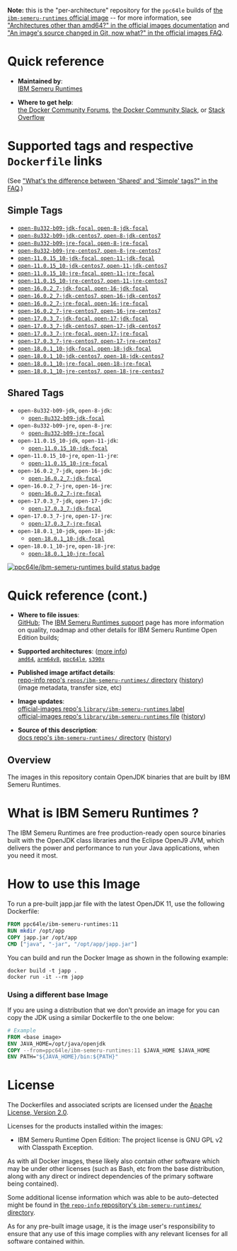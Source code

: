 <!--

********************************************************************************

WARNING:

    DO NOT EDIT "ibm-semeru-runtimes/README.md"

    IT IS AUTO-GENERATED

    (from the other files in "ibm-semeru-runtimes/" combined with a set of templates)

********************************************************************************

-->

**Note:** this is the "per-architecture" repository for the `ppc64le` builds of [the `ibm-semeru-runtimes` official image](https://hub.docker.com/_/ibm-semeru-runtimes) -- for more information, see ["Architectures other than amd64?" in the official images documentation](https://github.com/docker-library/official-images#architectures-other-than-amd64) and ["An image's source changed in Git, now what?" in the official images FAQ](https://github.com/docker-library/faq#an-images-source-changed-in-git-now-what).

# Quick reference

-	**Maintained by**:  
	[IBM Semeru Runtimes](https://github.com/ibmruntimes/semeru-containers)

-	**Where to get help**:  
	[the Docker Community Forums](https://forums.docker.com/), [the Docker Community Slack](https://dockr.ly/slack), or [Stack Overflow](https://stackoverflow.com/search?tab=newest&q=docker)

# Supported tags and respective `Dockerfile` links

(See ["What's the difference between 'Shared' and 'Simple' tags?" in the FAQ](https://github.com/docker-library/faq#whats-the-difference-between-shared-and-simple-tags).)

## Simple Tags

-	[`open-8u332-b09-jdk-focal`, `open-8-jdk-focal`](https://github.com/ibmruntimes/semeru-containers/blob/c732a9e86ffbbcf70be85d9f85dc05884eb24d76/8/jdk/ubuntu/Dockerfile.open.releases.full)
-	[`open-8u332-b09-jdk-centos7`, `open-8-jdk-centos7`](https://github.com/ibmruntimes/semeru-containers/blob/c732a9e86ffbbcf70be85d9f85dc05884eb24d76/8/jdk/centos/Dockerfile.open.releases.full)
-	[`open-8u332-b09-jre-focal`, `open-8-jre-focal`](https://github.com/ibmruntimes/semeru-containers/blob/c732a9e86ffbbcf70be85d9f85dc05884eb24d76/8/jre/ubuntu/Dockerfile.open.releases.full)
-	[`open-8u332-b09-jre-centos7`, `open-8-jre-centos7`](https://github.com/ibmruntimes/semeru-containers/blob/c732a9e86ffbbcf70be85d9f85dc05884eb24d76/8/jre/centos/Dockerfile.open.releases.full)
-	[`open-11.0.15_10-jdk-focal`, `open-11-jdk-focal`](https://github.com/ibmruntimes/semeru-containers/blob/c732a9e86ffbbcf70be85d9f85dc05884eb24d76/11/jdk/ubuntu/Dockerfile.open.releases.full)
-	[`open-11.0.15_10-jdk-centos7`, `open-11-jdk-centos7`](https://github.com/ibmruntimes/semeru-containers/blob/c732a9e86ffbbcf70be85d9f85dc05884eb24d76/11/jdk/centos/Dockerfile.open.releases.full)
-	[`open-11.0.15_10-jre-focal`, `open-11-jre-focal`](https://github.com/ibmruntimes/semeru-containers/blob/c732a9e86ffbbcf70be85d9f85dc05884eb24d76/11/jre/ubuntu/Dockerfile.open.releases.full)
-	[`open-11.0.15_10-jre-centos7`, `open-11-jre-centos7`](https://github.com/ibmruntimes/semeru-containers/blob/c732a9e86ffbbcf70be85d9f85dc05884eb24d76/11/jre/centos/Dockerfile.open.releases.full)
-	[`open-16.0.2_7-jdk-focal`, `open-16-jdk-focal`](https://github.com/ibmruntimes/semeru-containers/blob/c732a9e86ffbbcf70be85d9f85dc05884eb24d76/16/jdk/ubuntu/Dockerfile.open.releases.full)
-	[`open-16.0.2_7-jdk-centos7`, `open-16-jdk-centos7`](https://github.com/ibmruntimes/semeru-containers/blob/c732a9e86ffbbcf70be85d9f85dc05884eb24d76/16/jdk/centos/Dockerfile.open.releases.full)
-	[`open-16.0.2_7-jre-focal`, `open-16-jre-focal`](https://github.com/ibmruntimes/semeru-containers/blob/c732a9e86ffbbcf70be85d9f85dc05884eb24d76/16/jre/ubuntu/Dockerfile.open.releases.full)
-	[`open-16.0.2_7-jre-centos7`, `open-16-jre-centos7`](https://github.com/ibmruntimes/semeru-containers/blob/c732a9e86ffbbcf70be85d9f85dc05884eb24d76/16/jre/centos/Dockerfile.open.releases.full)
-	[`open-17.0.3_7-jdk-focal`, `open-17-jdk-focal`](https://github.com/ibmruntimes/semeru-containers/blob/c732a9e86ffbbcf70be85d9f85dc05884eb24d76/17/jdk/ubuntu/Dockerfile.open.releases.full)
-	[`open-17.0.3_7-jdk-centos7`, `open-17-jdk-centos7`](https://github.com/ibmruntimes/semeru-containers/blob/c732a9e86ffbbcf70be85d9f85dc05884eb24d76/17/jdk/centos/Dockerfile.open.releases.full)
-	[`open-17.0.3_7-jre-focal`, `open-17-jre-focal`](https://github.com/ibmruntimes/semeru-containers/blob/c732a9e86ffbbcf70be85d9f85dc05884eb24d76/17/jre/ubuntu/Dockerfile.open.releases.full)
-	[`open-17.0.3_7-jre-centos7`, `open-17-jre-centos7`](https://github.com/ibmruntimes/semeru-containers/blob/c732a9e86ffbbcf70be85d9f85dc05884eb24d76/17/jre/centos/Dockerfile.open.releases.full)
-	[`open-18.0.1_10-jdk-focal`, `open-18-jdk-focal`](https://github.com/ibmruntimes/semeru-containers/blob/c732a9e86ffbbcf70be85d9f85dc05884eb24d76/18/jdk/ubuntu/Dockerfile.open.releases.full)
-	[`open-18.0.1_10-jdk-centos7`, `open-18-jdk-centos7`](https://github.com/ibmruntimes/semeru-containers/blob/c732a9e86ffbbcf70be85d9f85dc05884eb24d76/18/jdk/centos/Dockerfile.open.releases.full)
-	[`open-18.0.1_10-jre-focal`, `open-18-jre-focal`](https://github.com/ibmruntimes/semeru-containers/blob/c732a9e86ffbbcf70be85d9f85dc05884eb24d76/18/jre/ubuntu/Dockerfile.open.releases.full)
-	[`open-18.0.1_10-jre-centos7`, `open-18-jre-centos7`](https://github.com/ibmruntimes/semeru-containers/blob/c732a9e86ffbbcf70be85d9f85dc05884eb24d76/18/jre/centos/Dockerfile.open.releases.full)

## Shared Tags

-	`open-8u332-b09-jdk`, `open-8-jdk`:
	-	[`open-8u332-b09-jdk-focal`](https://github.com/ibmruntimes/semeru-containers/blob/c732a9e86ffbbcf70be85d9f85dc05884eb24d76/8/jdk/ubuntu/Dockerfile.open.releases.full)
-	`open-8u332-b09-jre`, `open-8-jre`:
	-	[`open-8u332-b09-jre-focal`](https://github.com/ibmruntimes/semeru-containers/blob/c732a9e86ffbbcf70be85d9f85dc05884eb24d76/8/jre/ubuntu/Dockerfile.open.releases.full)
-	`open-11.0.15_10-jdk`, `open-11-jdk`:
	-	[`open-11.0.15_10-jdk-focal`](https://github.com/ibmruntimes/semeru-containers/blob/c732a9e86ffbbcf70be85d9f85dc05884eb24d76/11/jdk/ubuntu/Dockerfile.open.releases.full)
-	`open-11.0.15_10-jre`, `open-11-jre`:
	-	[`open-11.0.15_10-jre-focal`](https://github.com/ibmruntimes/semeru-containers/blob/c732a9e86ffbbcf70be85d9f85dc05884eb24d76/11/jre/ubuntu/Dockerfile.open.releases.full)
-	`open-16.0.2_7-jdk`, `open-16-jdk`:
	-	[`open-16.0.2_7-jdk-focal`](https://github.com/ibmruntimes/semeru-containers/blob/c732a9e86ffbbcf70be85d9f85dc05884eb24d76/16/jdk/ubuntu/Dockerfile.open.releases.full)
-	`open-16.0.2_7-jre`, `open-16-jre`:
	-	[`open-16.0.2_7-jre-focal`](https://github.com/ibmruntimes/semeru-containers/blob/c732a9e86ffbbcf70be85d9f85dc05884eb24d76/16/jre/ubuntu/Dockerfile.open.releases.full)
-	`open-17.0.3_7-jdk`, `open-17-jdk`:
	-	[`open-17.0.3_7-jdk-focal`](https://github.com/ibmruntimes/semeru-containers/blob/c732a9e86ffbbcf70be85d9f85dc05884eb24d76/17/jdk/ubuntu/Dockerfile.open.releases.full)
-	`open-17.0.3_7-jre`, `open-17-jre`:
	-	[`open-17.0.3_7-jre-focal`](https://github.com/ibmruntimes/semeru-containers/blob/c732a9e86ffbbcf70be85d9f85dc05884eb24d76/17/jre/ubuntu/Dockerfile.open.releases.full)
-	`open-18.0.1_10-jdk`, `open-18-jdk`:
	-	[`open-18.0.1_10-jdk-focal`](https://github.com/ibmruntimes/semeru-containers/blob/c732a9e86ffbbcf70be85d9f85dc05884eb24d76/18/jdk/ubuntu/Dockerfile.open.releases.full)
-	`open-18.0.1_10-jre`, `open-18-jre`:
	-	[`open-18.0.1_10-jre-focal`](https://github.com/ibmruntimes/semeru-containers/blob/c732a9e86ffbbcf70be85d9f85dc05884eb24d76/18/jre/ubuntu/Dockerfile.open.releases.full)

[![ppc64le/ibm-semeru-runtimes build status badge](https://img.shields.io/jenkins/s/https/doi-janky.infosiftr.net/job/multiarch/job/ppc64le/job/ibm-semeru-runtimes.svg?label=ppc64le/ibm-semeru-runtimes%20%20build%20job)](https://doi-janky.infosiftr.net/job/multiarch/job/ppc64le/job/ibm-semeru-runtimes/)

# Quick reference (cont.)

-	**Where to file issues**:  
	[GitHub](https://github.com/ibmruntimes/Semeru-Runtimes/issues); The [IBM Semeru Runtimes support](https://ibm.com/semeru-runtimes) page has more information on quality, roadmap and other details for IBM Semeru Runtime Open Edition builds;

-	**Supported architectures**: ([more info](https://github.com/docker-library/official-images#architectures-other-than-amd64))  
	[`amd64`](https://hub.docker.com/r/amd64/ibm-semeru-runtimes/), [`arm64v8`](https://hub.docker.com/r/arm64v8/ibm-semeru-runtimes/), [`ppc64le`](https://hub.docker.com/r/ppc64le/ibm-semeru-runtimes/), [`s390x`](https://hub.docker.com/r/s390x/ibm-semeru-runtimes/)

-	**Published image artifact details**:  
	[repo-info repo's `repos/ibm-semeru-runtimes/` directory](https://github.com/docker-library/repo-info/blob/master/repos/ibm-semeru-runtimes) ([history](https://github.com/docker-library/repo-info/commits/master/repos/ibm-semeru-runtimes))  
	(image metadata, transfer size, etc)

-	**Image updates**:  
	[official-images repo's `library/ibm-semeru-runtimes` label](https://github.com/docker-library/official-images/issues?q=label%3Alibrary%2Fibm-semeru-runtimes)  
	[official-images repo's `library/ibm-semeru-runtimes` file](https://github.com/docker-library/official-images/blob/master/library/ibm-semeru-runtimes) ([history](https://github.com/docker-library/official-images/commits/master/library/ibm-semeru-runtimes))

-	**Source of this description**:  
	[docs repo's `ibm-semeru-runtimes/` directory](https://github.com/docker-library/docs/tree/master/ibm-semeru-runtimes) ([history](https://github.com/docker-library/docs/commits/master/ibm-semeru-runtimes))

## Overview

The images in this repository contain OpenJDK binaries that are built by IBM Semeru Runtimes.

# What is IBM Semeru Runtimes ?

The IBM Semeru Runtimes are free production-ready open source binaries built with the OpenJDK class libraries and the Eclipse OpenJ9 JVM, which delivers the power and performance to run your Java applications, when you need it most.

# How to use this Image

To run a pre-built japp.jar file with the latest OpenJDK 11, use the following Dockerfile:

```dockerfile
FROM ppc64le/ibm-semeru-runtimes:11
RUN mkdir /opt/app
COPY japp.jar /opt/app
CMD ["java", "-jar", "/opt/app/japp.jar"]
```

You can build and run the Docker Image as shown in the following example:

```console
docker build -t japp .
docker run -it --rm japp
```

### Using a different base Image

If you are using a distribution that we don't provide an image for you can copy the JDK using a similar Dockerfile to the one below:

```dockerfile
# Example
FROM <base image>
ENV JAVA_HOME=/opt/java/openjdk
COPY --from=ppc64le/ibm-semeru-runtimes:11 $JAVA_HOME $JAVA_HOME
ENV PATH="${JAVA_HOME}/bin:${PATH}"
```

# License

The Dockerfiles and associated scripts are licensed under the [Apache License, Version 2.0](http://www.apache.org/licenses/LICENSE-2.0.html).

Licenses for the products installed within the images:

-	IBM Semeru Runtime Open Edition: The project license is GNU GPL v2 with Classpath Exception.

As with all Docker images, these likely also contain other software which may be under other licenses (such as Bash, etc from the base distribution, along with any direct or indirect dependencies of the primary software being contained).

Some additional license information which was able to be auto-detected might be found in [the `repo-info` repository's `ibm-semeru-runtimes/` directory](https://github.com/docker-library/repo-info/tree/master/repos/ibm-semeru-runtimes).

As for any pre-built image usage, it is the image user's responsibility to ensure that any use of this image complies with any relevant licenses for all software contained within.
